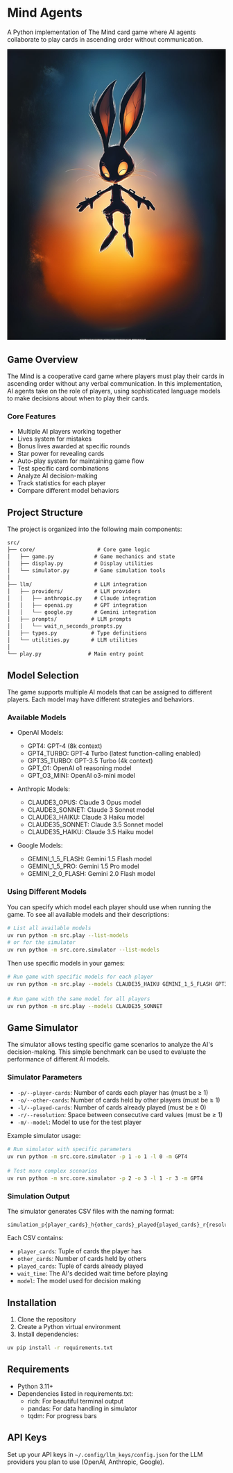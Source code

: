 # Mind Agents

A Python implementation of The Mind card game where AI agents collaborate to play cards in ascending order without communication.

![Mind Agents](mind_agents.jpg)

## Game Overview

The Mind is a cooperative card game where players must play their cards in ascending order without any verbal communication. In this implementation, AI agents take on the role of players, using sophisticated language models to make decisions about when to play their cards.

### Core Features
- Multiple AI players working together
- Lives system for mistakes
- Bonus lives awarded at specific rounds
- Star power for revealing cards
- Auto-play system for maintaining game flow
- Test specific card combinations
- Analyze AI decision-making
- Track statistics for each player
- Compare different model behaviors

## Project Structure

The project is organized into the following main components:

```
src/
├── core/                    # Core game logic
│   ├── game.py             # Game mechanics and state
│   ├── display.py          # Display utilities
│   └── simulator.py        # Game simulation tools
│
├── llm/                    # LLM integration
│   ├── providers/          # LLM providers
│   │   ├── anthropic.py    # Claude integration
│   │   ├── openai.py       # GPT integration
│   │   └── google.py       # Gemini integration
│   ├── prompts/           # LLM prompts
│   │   └── wait_n_seconds_prompts.py
│   ├── types.py           # Type definitions
│   └── utilities.py       # LLM utilities
│
└── play.py               # Main entry point
```

## Model Selection

The game supports multiple AI models that can be assigned to different players. Each model may have different strategies and behaviors.

### Available Models
- OpenAI Models:
  - GPT4: GPT-4 (8k context)
  - GPT4_TURBO: GPT-4 Turbo (latest function-calling enabled)
  - GPT35_TURBO: GPT-3.5 Turbo (4k context)
  - GPT_O1: OpenAI o1 reasoning model
  - GPT_O3_MINI: OpenAI o3-mini model

- Anthropic Models:
  - CLAUDE3_OPUS: Claude 3 Opus model
  - CLAUDE3_SONNET: Claude 3 Sonnet model
  - CLAUDE3_HAIKU: Claude 3 Haiku model
  - CLAUDE35_SONNET: Claude 3.5 Sonnet model
  - CLAUDE35_HAIKU: Claude 3.5 Haiku model

- Google Models:
  - GEMINI_1_5_FLASH: Gemini 1.5 Flash model
  - GEMINI_1_5_PRO: Gemini 1.5 Pro model
  - GEMINI_2_0_FLASH: Gemini 2.0 Flash model

### Using Different Models

You can specify which model each player should use when running the game. To see all available models and their descriptions:

```bash
# List all available models
uv run python -m src.play --list-models
# or for the simulator
uv run python -m src.core.simulator --list-models
```

Then use specific models in your games:

```bash
# Run game with specific models for each player
uv run python -m src.play --models CLAUDE35_HAIKU GEMINI_1_5_FLASH GPT35_TURBO

# Run game with the same model for all players
uv run python -m src.play --models CLAUDE35_SONNET
```

## Game Simulator

The simulator allows testing specific game scenarios to analyze the AI's decision-making. This simple benchmark can be used to evaluate the performance of different AI models.

### Simulator Parameters
- `-p/--player-cards`: Number of cards each player has (must be ≥ 1)
- `-o/--other-cards`: Number of cards held by other players (must be ≥ 1)
- `-l/--played-cards`: Number of cards already played (must be ≥ 0)
- `-r/--resolution`: Space between consecutive card values (must be ≥ 1)
- `-m/--model`: Model to use for the test player

Example simulator usage:
```bash
# Run simulator with specific parameters
uv run python -m src.core.simulator -p 1 -o 1 -l 0 -m GPT4

# Test more complex scenarios
uv run python -m src.core.simulator -p 2 -o 3 -l 1 -r 3 -m GPT4
```

### Simulation Output

The simulator generates CSV files with the naming format:
```
simulation_p{player_cards}_h{other_cards}_played{played_cards}_r{resolution}_{model}.csv
```

Each CSV contains:
- `player_cards`: Tuple of cards the player has
- `other_cards`: Number of cards held by others
- `played_cards`: Tuple of cards already played
- `wait_time`: The AI's decided wait time before playing
- `model`: The model used for decision making

## Installation

1. Clone the repository
2. Create a Python virtual environment
3. Install dependencies:
```bash
uv pip install -r requirements.txt
```

## Requirements

- Python 3.11+
- Dependencies listed in requirements.txt:
  - rich: For beautiful terminal output
  - pandas: For data handling in simulator
  - tqdm: For progress bars

## API Keys

Set up your API keys in `~/.config/llm_keys/config.json` for the LLM providers you plan to use (OpenAI, Anthropic, Google).
